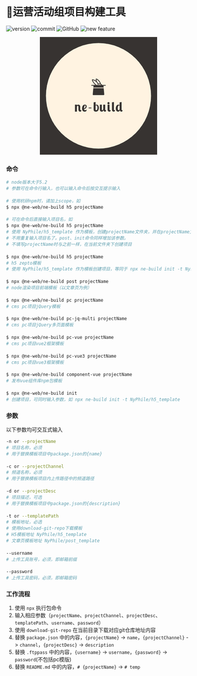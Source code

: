  # 🎩运营活动组项目构建工具

![version](https://img.shields.io/github/package-json/v/NyPhile/ne-build.svg)
![commit](https://img.shields.io/github/last-commit/NyPhile/ne-build.svg)
![GitHub](https://img.shields.io/github/license/NyPhile/ne-build)
![new feature](https://img.shields.io/badge/author-wang__zhen-orange)

<p align="center">
  <img src="https://raw.githubusercontent.com/NyPhile/ne-build/master/assets/logo.png">
</p>

### 命令

```bash
# node版本大于5.2
# 参数可在命令行输入，也可以输入命令后按交互提示输入

# 使用杭研npm时，请加上scope，如
$ npx @ne-web/ne-build h5 projectName

# 可在命令后直接输入项目名，如
$ npx @ne-web/ne-build h5 projectName
# 使用 NyPhile/h5_template 作为模板，创建projectName文件夹，并在projectName文件夹内创建项目。
# 不用重复输入项目名了。post、init命令同样增加该参数。
# 不填写projectName时与之前一样，在当前文件夹下创建项目

$ npx @ne-web/ne-build h5 projectName
# h5 zepto模板
# 使用 NyPhile/h5_template 作为模板创建项目，等同于 npx ne-build init -t NyPhile/h5_template

$ npx @ne-web/ne-build post projectName
# node渲染项目前端模板（以文章页为例）

$ npx @ne-web/ne-build pc projectName
# cms pc项目jQuery模板

$ npx @ne-web/ne-build pc-jq-multi projectName
# cms pc项目jQuery多页面模板

$ npx @ne-web/ne-build pc-vue projectName
# cms pc项目vue2框架模板

$ npx @ne-web/ne-build pc-vue3 projectName
# cms pc项目vue3框架模板

$ npx @ne-web/ne-build component-vue projectName
# 发布vue组件库npm包模板

$ npx @ne-web/ne-build init
# 创建项目，可同时输入参数，如 npx ne-build init -t NyPhile/h5_template
```

### 参数

以下参数均可交互式输入

```bash
-n or --projectName
# 项目名称，必须
# 用于替换模板项目中package.json的{name}

-c or --projectChannel
# 频道名称，必须
# 用于替换模板项目内上传路径中的频道路径

-d or --projectDesc
# 项目描述，可选
# 用于替换模板项目中package.json的{description}

-t or --templatePath
# 模板地址，必选
# 使用download-git-repo下载模板
# H5模板地址 NyPhile/h5_template
# 文章页模板地址 NyPhile/post_template

--username
# 上传工具账号，必须，即邮箱前缀

--password
# 上传工具密码，必须，即邮箱密码
```

### 工作流程

1. 使用 `npx` 执行包命令
2. 输入相应参数（`projectName`、`projectChannel`、`projectDesc`、`templatePath`、`username`、`password`）
3. 使用 `download-git-repo` 在当前目录下载对应git仓库地址内容
4. 替换 `package.json` 中的内容，`{projectName}` -> `name`，`{projectChannel}` -> `channel`，`{projectDesc}` -> `description`
5. 替换 `.ftppass` 中的内容，`{username}` -> `username`，`{password}` -> `password`(不包括pc模版)
6. 替换 `README.md` 中的内容，`# {projectName}` -> `# temp`




